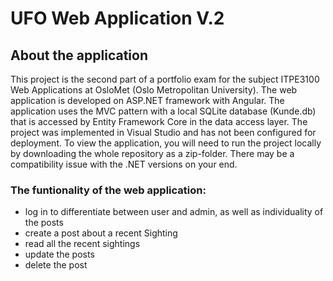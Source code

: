 # UFO Web Application V.2

## About the application
This project is the second part of a portfolio exam for the subject ITPE3100 Web Applications at OsloMet (Oslo Metropolitan University).
The web application is developed on ASP.NET framework with Angular. 
The application uses the MVC pattern with a local SQLite database (Kunde.db) that is accessed by Entity Framework Core in the data access layer.
The project was implemented in Visual Studio and has not been configured for deployment. 
To view the application, you will need to run the project locally by downloading the whole repository as a zip-folder. 
There may be a compatibility issue with the .NET versions on your end.

### The funtionality of the web application:
* log in to differentiate between user and admin, as well as individuality of the posts
* create a post about a recent Sighting
* read all the recent sightings
* update the posts
* delete the post
